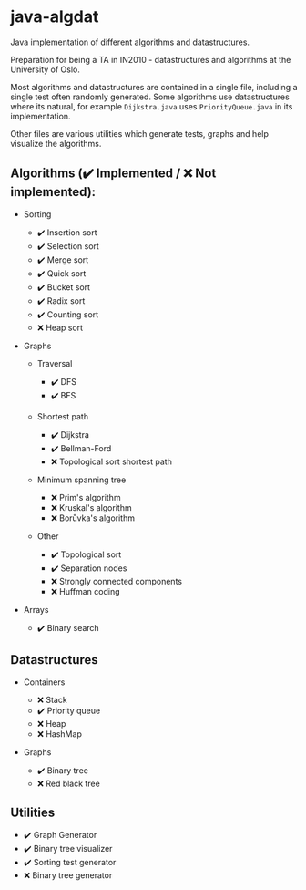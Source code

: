 # java-algdat
Java implementation of different algorithms and datastructures.

Preparation for being a TA in IN2010 - datastructures and algorithms at the University of Oslo.

Most algorithms and datastructures are contained in a single file, including a single test often
randomly generated. Some algorithms use datastructures where its natural, for example
`Dijkstra.java` uses `PriorityQueue.java` in its implementation.

Other files are various utilities which generate tests, graphs and help visualize the
algorithms.

## Algorithms (✔️ Implemented / ❌ Not implemented):
* Sorting
  * ✔️ Insertion sort
  * ✔️  Selection sort
  * ✔️  Merge sort
  * ✔️  Quick sort
  * ✔️  Bucket sort
  * ✔️ Radix sort
  * ✔️  Counting sort
  * ❌ Heap sort

* Graphs
  * Traversal
    * ✔️ DFS
    * ✔️ BFS

  * Shortest path
    * ✔️ Dijkstra
    * ✔️ Bellman-Ford
    * ❌ Topological sort shortest path

  * Minimum spanning tree
    * ❌ Prim's algorithm
    * ❌ Kruskal's algorithm
    * ❌ Borůvka's algorithm

  * Other
    * ✔️  Topological sort
    * ✔️  Separation nodes
    * ❌ Strongly connected components
    * ❌ Huffman coding

* Arrays
  * ✔️ Binary search

## Datastructures
* Containers
  * ❌ Stack
  * ✔️ Priority queue
  * ❌ Heap
  * ❌ HashMap

* Graphs
  * ✔️ Binary tree
  * ❌ Red black tree

## Utilities
* ✔️ Graph Generator
* ✔️ Binary tree visualizer
* ✔️  Sorting test generator
* ❌ Binary tree generator
